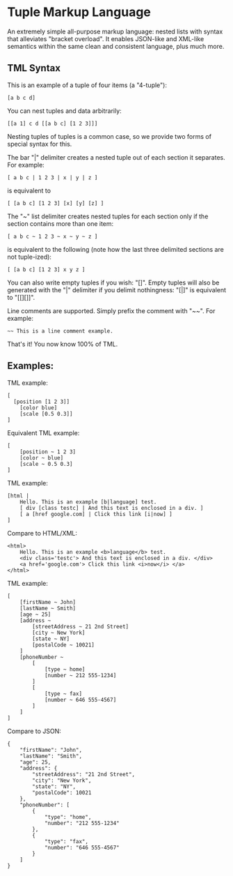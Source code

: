 Tuple Markup Language
====

An extremely simple all-purpose markup language: nested lists with syntax that alleviates "bracket overload".
It enables JSON-like and XML-like semantics within the same clean and consistent language, plus much more.

TML Syntax
----

This is an example of a tuple of four items (a "4-tuple"):

    [a b c d]

You can nest tuples and data arbitrarily:

    [[a 1] c d [[a b c] [1 2 3]]]

Nesting tuples of tuples is a common case, so we provide two forms of special syntax for this.

The bar "|" delimiter creates a nested tuple out of each section it separates. For example:

    [ a b c | 1 2 3 | x | y | z ]

is equivalent to

    [ [a b c] [1 2 3] [x] [y] [z] ]

The "~" list delimiter creates nested tuples for each section only if the section contains more than one item:

    [ a b c ~ 1 2 3 ~ x ~ y ~ z ]

is equivalent to the following (note how the last three delimited sections are not tuple-ized):

    [ [a b c] [1 2 3] x y z ]

You can also write empty tuples if you wish: "[]". Empty tuples will also be generated with the "|" delimiter if you delimit nothingness: "[|]" is equivalent to "[[][]]". 

Line comments are supported. Simply prefix the comment with "~~". For example:

    ~~ This is a line comment example.

That's it! You now know 100% of TML.


Examples:
----

TML example:

    [
      [position [1 2 3]]
    	[color blue]
    	[scale [0.5 0.3]]
    ]

Equivalent TML example:

    [
    	[position ~ 1 2 3]
    	[color ~ blue]
    	[scale ~ 0.5 0.3]
    ]


TML example:

    [html |
    	Hello. This is an example [b|language] test.
    	[ div [class testc] | And this text is enclosed in a div. ]
    	[ a [href google.com] | Click this link [i|now] ]
    ]

Compare to HTML/XML:

    <html>
    	Hello. This is an example <b>language</b> test.
    	<div class='testc'> And this text is enclosed in a div. </div>
    	<a href='google.com'> Click this link <i>now</i> </a>
    </html>


TML example:

    [
    	[firstName ~ John]
    	[lastName ~ Smith]
    	[age ~ 25]
    	[address ~
    		[streetAddress ~ 21 2nd Street]
    		[city ~ New York]
    		[state ~ NY]
    		[postalCode ~ 10021]
    	]
    	[phoneNumber ~
    		[
    			[type ~ home]
    			[number ~ 212 555-1234]
    		]
    		[
    			[type ~ fax]
    			[number ~ 646 555-4567]
    		]
    	]
    ]

Compare to JSON:
    
    {
        "firstName": "John",
        "lastName": "Smith",
        "age": 25,
        "address": {
            "streetAddress": "21 2nd Street",
            "city": "New York",
            "state": "NY",
            "postalCode": 10021
        },
        "phoneNumber": [
            {
                "type": "home",
                "number": "212 555-1234"
            },
            {
                "type": "fax",
                "number": "646 555-4567"
            }
        ]
    }
